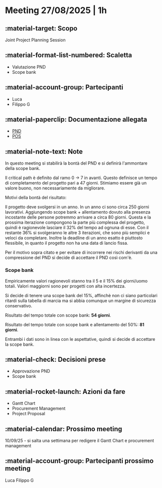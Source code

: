 # Meeting 27/08/2025 | 1h

## :material-target: **Scopo**

Joint Project Planning Session

## :material-format-list-numbered: **Scaletta**

- Valutazione PND
- Scope bank

## :material-account-group: **Partecipanti**

- Luca
- Filippo G

## :material-paperclip: **Documentazione allegata**

- [PND](../planning/PND.md)
- [POS](../scoping/POS.md)

## :material-note-text: **Note**

In questo meeting si stabilirà la bontà del PND e si definirà l'ammontare della scope bank.

Il critical path è definito dal ramo 0 -> 7 in avanti. Questo definisce un tempo di completamento del progetto pari a 47 giorni. Stimiamo essere già un valore buono, non necessariamente da migliorare.

Motivi della bontà del risultato:

Il progetto deve svolgersi in un anno. In un anno ci sono circa 250 giorni lavorativi. Aggiungendo scope bank + allentamento dovuto alla presenza incostante delle persone potremmo arrivare a circa 80 giorni. Questa e la prossima iterazione compongono la parte più complessa del progetto, quindi è ragionevole lasciare il 32% del tempo ad ognuna di esse. Con il restante 36% si svolgeranno le altre 3 iterazioni, che sono più semplici e veloci da completare. Inoltre la deadline di un anno esatto è piuttosto flessibile, in quanto il progetto non ha una data di lancio fissa.

Per il motivo sopra citato e per evitare di incorrere nei rischi derivanti da una compressione del PND si decide di accettare il PND così com'è.

### Scope bank

Empiricamente valori ragionevoli stanno tra il 5 e il 15% dei giorni/uomo totali. Valori maggiorni sono per progetti con alta incertezza.

Si decide di tenere una scope bank del 15%, affinchè non ci siano particolari ritardi sulla tabella di marcia ma si abbia comunque un margine di sicurezza conservativo.

Risultato del tempo totale con scope bank: **54 giorni**.

Risultato del tempo totale con scope bank e allentamento del 50%: **81 giorni**.

Entrambi i dati sono in linea con le aspettative, quindi si decide di accettare la scope bank.

## :material-check: **Decisioni prese**

- Approvazione PND
- Scope bank

## :material-rocket-launch: **Azioni da fare**

- Gantt Chart
- Procurement Management
- Project Proposal

## :material-calendar: **Prossimo meeting**

10/09/25 - si salta una settimana per redigere il Gantt Chart e procurement management

## :material-account-group: **Partecipanti prossimo meeting**

Luca
Filippo G
